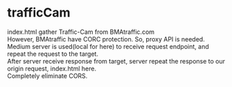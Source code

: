 # trafficCam
index.html gather Traffic-Cam from BMAtraffic.com<br />
However, BMAtraffic have CORC protection. So, proxy API is needed.<br />
Medium server is used(local for here) to receive request endpoint, and repeat the request to the target.<br />
After server receive response from target, server repeat the response to our origin request, index.html here.<br />
Completely eliminate CORS.
